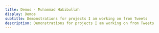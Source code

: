 ```yaml
---
title: Demos - Muhammad Habibullah
display: Demos
subtitle: Demonstrations for projects I am working on from Tweets
description: Demonstrations for projects I am working on from Tweets
---
```


<!-- @layout-full-width -->

<ListDemos />
